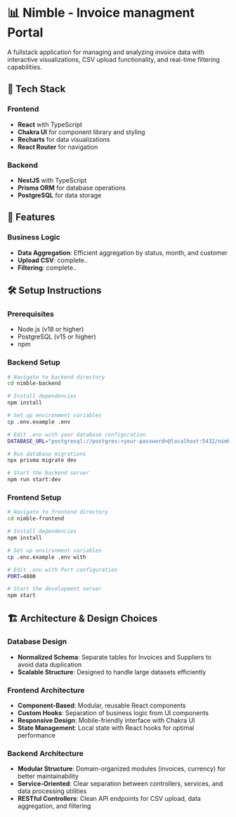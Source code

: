 # 📊 Nimble - Invoice managment Portal

A fullstack application for managing and analyzing invoice data with interactive visualizations, CSV upload functionality, and real-time filtering capabilities.

## 🧩 Tech Stack

### Frontend

- **React** with TypeScript
- **Chakra UI** for component library and styling
- **Recharts** for data visualizations
- **React Router** for navigation

### Backend

- **NestJS** with TypeScript
- **Prisma ORM** for database operations
- **PostgreSQL** for data storage

## 🚀 Features

### Business Logic

- **Data Aggregation**: Efficient aggregation by status, month, and customer
- **Upload CSV**: complete..
- **Filtering**: complete..

## 🛠️ Setup Instructions

### Prerequisites

- Node.js (v18 or higher)
- PostgreSQL (v15 or higher)
- npm

### Backend Setup

```bash
# Navigate to backend directory
cd nimble-backend

# Install dependencies
npm install

# Set up environment variables
cp .env.example .env

# Edit .env with your database configuration
DATABASE_URL="postgresql://postgres:<your-password>@localhost:5432/nimble"

# Run database migrations
npx prisma migrate dev

# Start the backend server
npm run start:dev
```

### Frontend Setup

```bash
# Navigate to frontend directory
cd nimble-frontend

# Install dependencies
npm install

# Set up environment variables
cp .env.example .env with

# Edit .env with Port configuration
PORT=4000

# Start the development server
npm start
```

## 🏗️ Architecture & Design Choices

### Database Design

- **Normalized Schema**: Separate tables for Invoices and Suppliers to avoid data duplication
- **Scalable Structure**: Designed to handle large datasets efficiently

### Frontend Architecture

- **Component-Based**: Modular, reusable React components
- **Custom Hooks**: Separation of business logic from UI components
- **Responsive Design**: Mobile-friendly interface with Chakra UI
- **State Management**: Local state with React hooks for optimal performance

### Backend Architecture

- **Modular Structure**: Domain-organized modules (invoices, currency) for better maintainability
- **Service-Oriented**: Clear separation between controllers, services, and data processing utilities
- **RESTful Controllers**: Clean API endpoints for CSV upload, data aggregation, and filtering
